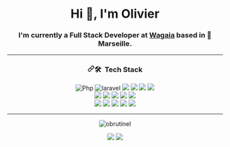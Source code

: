 <h1 align="center">Hi 👋, I'm Olivier</h1>
<h3 align="center">I'm currently a Full Stack Developer at <a href="https://www.wagaia.com">Wagaia</a> based in 🌁 Marseille.</h3>

<hr />
<h3 align="center" dir="auto"><a id="user-content--tech-stack" class="anchor" aria-hidden="true" href="#-tech-stack">
<svg class="octicon octicon-link" viewBox="0 0 16 16" version="1.1" width="16" height="16" aria-hidden="true"><path fill-rule="evenodd" d="M7.775 3.275a.75.75 0 001.06 1.06l1.25-1.25a2 2 0 112.83 2.83l-2.5 2.5a2 2 0 01-2.83 0 .75.75 0 00-1.06 1.06 3.5 3.5 0 004.95 0l2.5-2.5a3.5 3.5 0 00-4.95-4.95l-1.25 1.25zm-4.69 9.64a2 2 0 010-2.83l2.5-2.5a2 2 0 012.83 0 .75.75 0 001.06-1.06 3.5 3.5 0 00-4.95 0l-2.5 2.5a3.5 3.5 0 004.95 4.95l1.25-1.25a.75.75 0 00-1.06-1.06l-1.25 1.25a2 2 0 01-2.83 0z"></path></svg></a><g-emoji class="g-emoji" alias="hammer_and_wrench" fallback-src="https://github.githubassets.com/images/icons/emoji/unicode/1f6e0.png">🛠</g-emoji> &nbsp;Tech Stack</h3>

<p align="center">
<img src="https://img.shields.io/badge/-PHP-05122A?style=flat&logo=php" alt="Php">
<img src="https://img.shields.io/badge/-Laravel-05122A?style=flat&logo=laravel" alt="laravel">
<img src="https://img.shields.io/badge/-MySQL-05122A?style=flat&logo=mysql">
<img src="https://img.shields.io/badge/-Javascript-05122A?style=flat&logo=Javascript">
<img src="https://img.shields.io/badge/-jQuery-05122A?style=flat&logo=jQuery&logoColor=78cff5">
<img src="https://img.shields.io/badge/-CSS-05122A?style=flat&logo=css3&logoColor=1572B6">
<br />
<img src="https://img.shields.io/badge/-HTML-05122A?style=flat&logo=html5">
<img src="https://img.shields.io/badge/-Bootstrap-05122A?style=flat&logo=bootstrap&logoColor=563D7C">
<img src="https://img.shields.io/badge/-Github-05122A?style=flat&logo=Github">
<img src="https://img.shields.io/badge/-Git-05122A?style=flat&logo=Git">
<img src="https://img.shields.io/badge/-PhpStorm-05122A?style=flat&logo=phpstorm">
<br />
<img src="https://img.shields.io/badge/-Figma-05122A?style=flat&logo=figma">
<img src="https://img.shields.io/badge/-Photoshop-05122A?style=flat&logo=adobe-photoshop">
<img src="https://img.shields.io/badge/-Laragon-05122A?style=flat&logo=laragon">
<img src="https://img.shields.io/badge/-Jira-05122A?style=flat&logo=atlassian&logoColor=0052CC">
<img src="https://img.shields.io/badge/-Trello-05122A?style=flat&logo=trello&logoColor=007AC0">

</p>
<hr />


<p align="center">
<img src="https://github-readme-streak-stats.herokuapp.com/?user=obrutinel&theme=dark" alt="obrutinel" />
</p>
<p align="center">
<a href="https://www.linkedin.com/in/olivierbrutinel/" rel="nofollow"><img src="https://camo.githubusercontent.com/b69828fc49d6167108b8fa659f4d9a4a94e021bc89ae7a89363bec1a6aa6790a/68747470733a2f2f696d672e736869656c64732e696f2f62616467652f6c696e6b6564696e2d2532333132313030452e7376673f267374796c653d666f722d7468652d6261646765266c6f676f3d6c696e6b6564696e266c6f676f436f6c6f723d776869746526636f6c6f723d626c61636b" data-canonical-src="https://img.shields.io/badge/linkedin-%2312100E.svg?&style=for-the-badge&logo=linkedin&logoColor=white&color=black" style="max-width: 100%;"></a>
<a href="https://web-worker.fr" rel="nofollow">
<img src="https://camo.githubusercontent.com/94df48a56660adc903a65d2eb28eeeb077f91d74ed357cf13531a8eed2929055/68747470733a2f2f696d672e736869656c64732e696f2f62616467652f776562736974652d2532332e7376673f267374796c653d666f722d7468652d6261646765266c6f676f3d777777266c6f676f436f6c6f723d776869746525323226636f6c6f723d626c61636b" data-canonical-src="https://img.shields.io/badge/website-%23.svg?&style=for-the-badge&logo=www&logoColor=white%22&color=black" style="max-width: 100%;">
</a>
</p>
